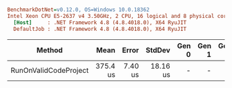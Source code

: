 ``` ini

BenchmarkDotNet=v0.12.0, OS=Windows 10.0.18362
Intel Xeon CPU E5-2637 v4 3.50GHz, 2 CPU, 16 logical and 8 physical cores
  [Host]     : .NET Framework 4.8 (4.8.4018.0), X64 RyuJIT
  DefaultJob : .NET Framework 4.8 (4.8.4018.0), X64 RyuJIT


```
|                Method |     Mean |   Error |   StdDev | Gen 0 | Gen 1 | Gen 2 | Allocated |
|---------------------- |---------:|--------:|---------:|------:|------:|------:|----------:|
| RunOnValidCodeProject | 375.4 us | 7.40 us | 18.16 us |     - |     - |     - |         - |
